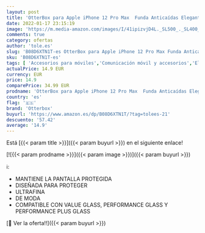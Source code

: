 ```yaml
---
layout: post
title: 'OtterBox para Apple iPhone 12 Pro Max  Funda Anticaídas Elegante  Symmetry Series  Azul'
date: 2022-01-17 23:15:19
image: 'https://m.media-amazon.com/images/I/41ipizvjD4L._SL500_._SL400_.jpg'
comments: true
category: ofertas
author: 'tole.es'
slug: 'B08D6XTN1T-es OtterBox para Apple iPhone 12 Pro Max Funda Anticaídas...'
sku: 'B08D6XTN1T-es'
tags: [ 'Accesorios para móviles','Comunicación móvil y accesorios','Electrónica','Fundas y carcasas para teléfonos móviles','apple','iphone','otterbox', ]
actualPrice: 14.9 EUR
currency: EUR
price: 14.9
comparePrice: 34.99 EUR
prodname: 'OtterBox para Apple iPhone 12 Pro Max  Funda Anticaídas Elegante  Symmetry Series  Azul'
country: 'es'
flag: '🇪🇸'
brand: 'Otterbox'
buyurl: 'https://www.amazon.es/dp/B08D6XTN1T/?tag=tolees-21'
descuento: '57.42'
average: '14.9'
---
```


Está [{{< param title >}}]({{< param buyurl >}}) en el siguiente enlace!

[![{{< param prodname >}}]({{< param image >}})]({{< param buyurl >}})

ℹ️:

- MANTIENE LA PANTALLA PROTEGIDA
- DISEÑADA PARA PROTEGER
- ULTRAFINA
- DE MODA
- COMPATIBLE CON VALUE GLASS, PERFORMANCE GLASS Y PERFORMANCE PLUS GLASS

[🛒 Ver la oferta!!]({{< param buyurl >}})
